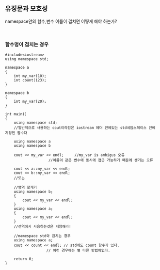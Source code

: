 ## 유징문과 모호성

namespace안의 함수,변수 이름이 겹치면 어떻게 해야 하는가?

<br>

### 함수명이 겹치는 경우

	#include<iostream>
	using namespace std;

	namespace a
	{
		int my_var(10);
		int count(123);
	}

	namespace b
	{
		int my_var(20);
	}

	int main()
	{
		using namespace std;
		//일반적으로 사용하는 cout이라함은 iostream 헤더 안에있는 std네임스페이스 안에 지정된 함수다
		
		using namespace a
		using namespace b

		cout << my_var << endl; 	//my_var is ambigus 오류
						//이름이 같은 변수에 동시에 접근 가능하기 때문에 생기는 오류 
						
		cout << a::my_var << endl;
		cout << b::my_var << endl;
		//또는

		//영역 쪼개기
		using namespace b;
		{
			cout << my_var << endl;
		}
		using namespace a;
		{
			cout << my_var << endl;
		}
		//전역에서 사용하는것은 지양해라!
		
		//namespace std와 겹치는 경우
		using namespace a;	
		cout << count << endl; // std에도 count 함수가 있다.	
				       // 이런 경우에는 별 다른 방법이없다.
							   
		return 0;
	}
